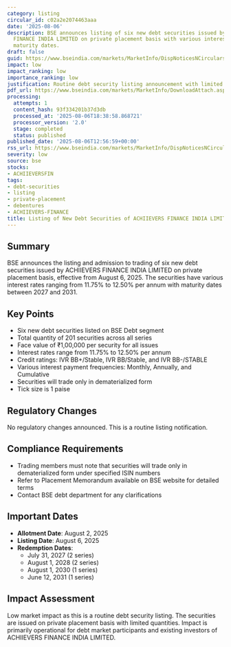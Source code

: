 ```yaml
---
category: listing
circular_id: c02a2e2074463aaa
date: '2025-08-06'
description: BSE announces listing of six new debt securities issued by ACHIIEVERS
  FINANCE INDIA LIMITED on private placement basis with various interest rates and
  maturity dates.
draft: false
guid: https://www.bseindia.com/markets/MarketInfo/DispNoticesNCirculars.aspx?Noticeid={B41455F1-60A5-4ADF-A1EB-FB154CD35F0B}&noticeno=20250806-32&dt=08/06/2025&icount=32&totcount=60&flag=0
impact: low
impact_ranking: low
importance_ranking: low
justification: Routine debt security listing announcement with limited market impact
pdf_url: https://www.bseindia.com/markets/MarketInfo/DownloadAttach.aspx?id=20250806-32&attachedId=
processing:
  attempts: 1
  content_hash: 93f334201b37d3db
  processed_at: '2025-08-06T18:38:58.868721'
  processor_version: '2.0'
  stage: completed
  status: published
published_date: '2025-08-06T12:56:59+00:00'
rss_url: https://www.bseindia.com/markets/MarketInfo/DispNoticesNCirculars.aspx?Noticeid={B41455F1-60A5-4ADF-A1EB-FB154CD35F0B}&noticeno=20250806-32&dt=08/06/2025&icount=32&totcount=60&flag=0
severity: low
source: bse
stocks:
- ACHIIEVERSFIN
tags:
- debt-securities
- listing
- private-placement
- debentures
- ACHIIEVERS-FINANCE
title: Listing of New Debt Securities of ACHIIEVERS FINANCE INDIA LIMITED
---
```


## Summary

BSE announces the listing and admission to trading of six new debt securities issued by ACHIIEVERS FINANCE INDIA LIMITED on private placement basis, effective from August 6, 2025. The securities have various interest rates ranging from 11.75% to 12.50% per annum with maturity dates between 2027 and 2031.

## Key Points

- Six new debt securities listed on BSE Debt segment
- Total quantity of 201 securities across all series
- Face value of ₹1,00,000 per security for all issues
- Interest rates range from 11.75% to 12.50% per annum
- Credit ratings: IVR BB+/Stable, IVR BB/Stable, and IVR BB-/STABLE
- Various interest payment frequencies: Monthly, Annually, and Cumulative
- Securities will trade only in dematerialized form
- Tick size is 1 paise

## Regulatory Changes

No regulatory changes announced. This is a routine listing notification.

## Compliance Requirements

- Trading members must note that securities will trade only in dematerialized form under specified ISIN numbers
- Refer to Placement Memorandum available on BSE website for detailed terms
- Contact BSE debt department for any clarifications

## Important Dates

- **Allotment Date**: August 2, 2025
- **Listing Date**: August 6, 2025
- **Redemption Dates**: 
  - July 31, 2027 (2 series)
  - August 1, 2028 (2 series)
  - August 1, 2030 (1 series)
  - June 12, 2031 (1 series)

## Impact Assessment

Low market impact as this is a routine debt security listing. The securities are issued on private placement basis with limited quantities. Impact is primarily operational for debt market participants and existing investors of ACHIIEVERS FINANCE INDIA LIMITED.